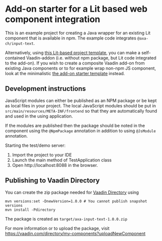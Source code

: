 # Add-on starter for a Lit based web component integration

This is an example project for creating a Java wrapper for an existing Lit component that is available in npm.
The example code integrates `@axa-ch/input-text`.

Alternatively, using [this Lit-based project template](https://github.com/vaadin/addon-starter-lit-flow), 
you can make a self-contained Vaadin-addon (i.e. without npm package, but Lit code integrated to the add-on). 
If you wish to create a composite Vaadin add-on from existing Java 
components or to for example wrap non-npm JS component, look at the minimalistic [the add-on starter template](https://github.com/vaadin/addon-starter-flow) instead.

## Development instructions

JavaScript modules can either be published as an NPM package or be kept as local 
files in your project. The local JavaScript modules should be put in 
`src/main/resources/META-INF/frontend` so that they are automatically found and 
used in the using application.

If the modules are published then the package should be noted in the component 
using the `@NpmPackage` annotation in addition to using `@JsModule` annotation.

Starting the test/demo server:
1. Import the project to your IDE
2. Launch the main method of TestApplication class
3. Open http://localhost:8088 in the browser.

## Publishing to Vaadin Directory

You can create the zip package needed for [Vaadin Directory](https://vaadin.com/directory/) using
```
mvn versions:set -DnewVersion=1.0.0 # You cannot publish snapshot versions 
mvn install -Pdirectory
```

The package is created as `target/axa-input-text-1.0.0.zip`

For more information or to upload the package, visit https://vaadin.com/directory/my-components?uploadNewComponent
